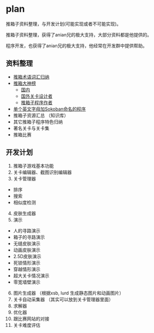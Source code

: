 # plan

推箱子资料整理，与开发计划(可能实现或者不可能实现)。

推箱子资料整理，获得了anian兄的极大支持，大部分资料都是他提供的。

程序开发，也获得了anian兄的极大支持，他经常在开发群中提供帮助。

## 资料整理

- [推箱术语词汇归纳](推箱子术语词汇表.md)
- [推箱大神榜](推箱大神榜.md)
  - [国内](推箱大神榜.md)
  - [国外关卡设计者](国外关卡设计者.md)
  - [推箱子程序作者](推箱子程序作者.md)
- [单个英文字母加Sokoban命名的程序](单个英文字母加Sokoban命名的程序.md)
- 推箱子资源汇总 （知识库）
- 其它推箱子程序特色归纳
- 著名关卡与关卡集
- 推箱比赛

## 开发计划

1. 推箱子游戏基本功能
2. 关卡编辑器、截图识别编辑器
3. 关卡管理器
  - 排序
  - 搜索
  - 相似度检测
4. 皮肤生成器
5. 演示
  - 人的寻路演示
  - 箱子的寻路演示
  - 无缝皮肤演示
  - 动画皮肤演示
  - 2.5D皮肤演示
  - 死锁情形演示
  - 穿越情形演示
  - 超大关卡情况演示
  - 零宽墙壁演示
6. 图片生成器 （根据xsb, lurd 生成静态图片和动画图片）
7. 关卡自动采集器 （其实可以放到关卡管理器里面）
8. 求解器
9. 优化器
10. 跟比赛网站的对接
11. 关卡难度评估
